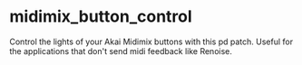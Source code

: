 # midimix_button_control
Control the lights of your Akai Midimix buttons with this pd patch. Useful for the applications that don't send midi feedback like Renoise.
